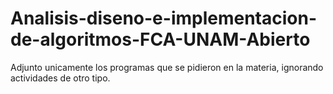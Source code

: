 # Analisis-diseno-e-implementacion-de-algoritmos-FCA-UNAM-Abierto
Adjunto unicamente los programas que se pidieron en la materia,
ignorando actividades de otro tipo.
